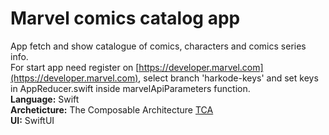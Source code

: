 # Marvel comics catalog app
App fetch and show catalogue of comics, characters and comics series info.\
For start app need register on [https://developer.marvel.com](https://developer.marvel.com), select branch 'harkode-keys' and set keys in AppReducer.swift inside marvelApiParameters function.\
**Language:** Swift\
**Archeticture:** The Composable Architecture [TCA](https://github.com/pointfreeco/swift-composable-architecture)\
**UI:** SwiftUI
